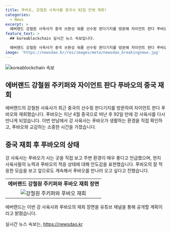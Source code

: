 ```yaml
---
title: 푸바오, 강철원 사육사를 중국서 92일 만에 재회!
categories:
  - News
excerpt: >
  에버랜드 강철원 사육사가 중국 쓰촨성 워룽 선수핑 판다기지를 방문해 자이언트 판다 푸바오와 재회했다. 지난 4월 이별한 후 3개월 만에 만난 것으로, 푸바오는 2개월 동안 중국에서 적응 기간을 거쳐 야외 방사장에 공개됐다. 강 사육사는 현지 사육사들의 노력과 푸바오의 적응 상태를 칭찬하며, 재회 모습은 에버랜드의 유튜브 채널을 통해 공개될 예정이다.
feature_text: >
  ## koreablockchain 실시간 뉴스 속보입니다.

  에버랜드 강철원 사육사가 중국 쓰촨성 워룽 선수핑 판다기지를 방문해 자이언트 판다 푸바오와 재회했다. 지난 4월 이별한 후 3개월 만에 만난 것으로, 푸바오는 2개월 동안 중국에서 적응 기간을 거쳐 야외 방사장에 공개됐다. 강 사육사는 현지 사육사들의 노력과 푸바오의 적응 상태를 칭찬하며, 재회 모습은 에버랜드의 유튜브 채널을 통해 공개될 예정이다.
image: 'https://newsdao.kr/res/images/meta/newsdao_breakingnews.jpg'
---
```


<p><img src="https://newsdao.kr/res/images/meta/newsdao_breakingnews.jpg" alt="koreablockchain 속보" /></p>

<h2 data-ke-size="size26">에버랜드 강철원 주키퍼와 자이언트 판다 푸바오의 중국 재회</h2>

<p data-ke-size="size16">에버랜드의 강철원 사육사가 최근 중국의 선수핑 판다기지를 방문하여 자이언트 판다 푸바오와 재회했습니다. 푸바오는 지난 4월 중국으로 떠난 후 92일 만에 강 사육사를 다시 만나게 되었습니다. 이번 만남에서 강 사육사는 푸바오가 생활하는 환경을 직접 확인하고, 푸바오와 교감하는 소중한 시간을 가졌습니다.</p>

<h2 data-ke-size="size24">중국 재회 후 푸바오의 상태</h2>

<p data-ke-size="size16">강 사육사는 푸바오가 사는 곳을 직접 보고 주변 환경이 매우 좋다고 언급했으며, 현지 사육사들의 노력과 푸바오의 적응 상태에 대해 안도감을 표현했습니다. 푸바오의 잘 적응한 모습을 보고 앞으로도 계속해서 푸바오를 만나러 오고 싶다고 전했습니다.</p>

<table>
  <tr>
    <td style="text-align: center; height: 17px;"><b>에버랜드 강철원 주키퍼와 푸바오 재회 장면</b></td>
  </tr>
  <tr>
    <td style="text-align: center; height: 17px;"><img src="https://www.example.com/images/meeting.jpg" alt="강철원 주키퍼와 푸바오 재회"></td>
  </tr>
</table>

<p data-ke-size="size16">에버랜드는 이번 강 사육사와 푸바오의 재회 장면을 유튜브 채널을 통해 공개할 계획이라고 밝혔습니다.</p>
실시간 뉴스 속보는, <a href="https://newsdao.kr" rel="dofollow">https://newsdao.kr</a>


